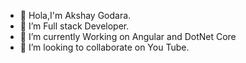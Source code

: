 - 👋 Hola,I'm Akshay Godara.
- 👀 I’m Full stack Developer.
- 🌱 I’m currently Working on Angular and DotNet Core
- 💞️ I’m looking to collaborate on You Tube.

<!---
akshaygodara29/akshaygodara29 is a ✨ special ✨ repository because its `README.md` (this file) appears on your GitHub profile.
You can click the Preview link to take a look at your changes.
--->
